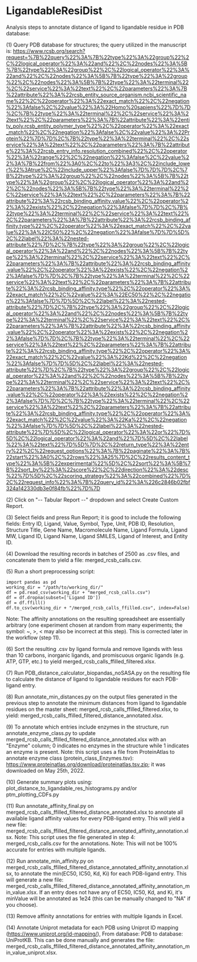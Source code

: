 # LigandableResiDist

Analysis steps to annotate distance of ligand to ligandable residue in PDB database:

(1) Query PDB database for structures; the query utilized in the manuscript is:
https://www.rcsb.org/search?request=%7B%22query%22%3A%7B%22type%22%3A%22group%22%2C%22logical_operator%22%3A%22and%22%2C%22nodes%22%3A%5B%7B%22type%22%3A%22group%22%2C%22logical_operator%22%3A%22and%22%2C%22nodes%22%3A%5B%7B%22type%22%3A%22group%22%2C%22nodes%22%3A%5B%7B%22type%22%3A%22terminal%22%2C%22service%22%3A%22text%22%2C%22parameters%22%3A%7B%22attribute%22%3A%22rcsb_entity_source_organism.ncbi_scientific_name%22%2C%22operator%22%3A%22exact_match%22%2C%22negation%22%3Afalse%2C%22value%22%3A%22Homo%20sapiens%22%7D%7D%2C%7B%22type%22%3A%22terminal%22%2C%22service%22%3A%22text%22%2C%22parameters%22%3A%7B%22attribute%22%3A%22entity_poly.rcsb_entity_polymer_type%22%2C%22operator%22%3A%22exact_match%22%2C%22negation%22%3Afalse%2C%22value%22%3A%22Protein%22%7D%7D%2C%7B%22type%22%3A%22terminal%22%2C%22service%22%3A%22text%22%2C%22parameters%22%3A%7B%22attribute%22%3A%22rcsb_entry_info.resolution_combined%22%2C%22operator%22%3A%22range%22%2C%22negation%22%3Afalse%2C%22value%22%3A%7B%22from%22%3A0%2C%22to%22%3A3%2C%22include_lower%22%3Atrue%2C%22include_upper%22%3Afalse%7D%7D%7D%2C%7B%22type%22%3A%22group%22%2C%22nodes%22%3A%5B%7B%22type%22%3A%22group%22%2C%22logical_operator%22%3A%22and%22%2C%22nodes%22%3A%5B%7B%22type%22%3A%22terminal%22%2C%22service%22%3A%22text%22%2C%22parameters%22%3A%7B%22attribute%22%3A%22rcsb_binding_affinity.value%22%2C%22operator%22%3A%22exists%22%2C%22negation%22%3Afalse%7D%7D%2C%7B%22type%22%3A%22terminal%22%2C%22service%22%3A%22text%22%2C%22parameters%22%3A%7B%22attribute%22%3A%22rcsb_binding_affinity.type%22%2C%22operator%22%3A%22exact_match%22%2C%22value%22%3A%22IC50%22%2C%22negation%22%3Afalse%7D%7D%5D%2C%22label%22%3A%22nested-attribute%22%7D%2C%7B%22type%22%3A%22group%22%2C%22logical_operator%22%3A%22and%22%2C%22nodes%22%3A%5B%7B%22type%22%3A%22terminal%22%2C%22service%22%3A%22text%22%2C%22parameters%22%3A%7B%22attribute%22%3A%22rcsb_binding_affinity.value%22%2C%22operator%22%3A%22exists%22%2C%22negation%22%3Afalse%7D%7D%2C%7B%22type%22%3A%22terminal%22%2C%22service%22%3A%22text%22%2C%22parameters%22%3A%7B%22attribute%22%3A%22rcsb_binding_affinity.type%22%2C%22operator%22%3A%22exact_match%22%2C%22value%22%3A%22EC50%22%2C%22negation%22%3Afalse%7D%7D%5D%2C%22label%22%3A%22nested-attribute%22%7D%2C%7B%22type%22%3A%22group%22%2C%22logical_operator%22%3A%22and%22%2C%22nodes%22%3A%5B%7B%22type%22%3A%22terminal%22%2C%22service%22%3A%22text%22%2C%22parameters%22%3A%7B%22attribute%22%3A%22rcsb_binding_affinity.value%22%2C%22operator%22%3A%22exists%22%2C%22negation%22%3Afalse%7D%7D%2C%7B%22type%22%3A%22terminal%22%2C%22service%22%3A%22text%22%2C%22parameters%22%3A%7B%22attribute%22%3A%22rcsb_binding_affinity.type%22%2C%22operator%22%3A%22exact_match%22%2C%22value%22%3A%22Kd%22%2C%22negation%22%3Afalse%7D%7D%5D%2C%22label%22%3A%22nested-attribute%22%7D%2C%7B%22type%22%3A%22group%22%2C%22logical_operator%22%3A%22and%22%2C%22nodes%22%3A%5B%7B%22type%22%3A%22terminal%22%2C%22service%22%3A%22text%22%2C%22parameters%22%3A%7B%22attribute%22%3A%22rcsb_binding_affinity.value%22%2C%22operator%22%3A%22exists%22%2C%22negation%22%3Afalse%7D%7D%2C%7B%22type%22%3A%22terminal%22%2C%22service%22%3A%22text%22%2C%22parameters%22%3A%7B%22attribute%22%3A%22rcsb_binding_affinity.type%22%2C%22operator%22%3A%22exact_match%22%2C%22value%22%3A%22Ka%22%2C%22negation%22%3Afalse%7D%7D%5D%2C%22label%22%3A%22nested-attribute%22%7D%5D%2C%22logical_operator%22%3A%22or%22%7D%5D%2C%22logical_operator%22%3A%22and%22%7D%5D%2C%22label%22%3A%22text%22%7D%5D%7D%2C%22return_type%22%3A%22entry%22%2C%22request_options%22%3A%7B%22paginate%22%3A%7B%22start%22%3A0%2C%22rows%22%3A25%7D%2C%22results_content_type%22%3A%5B%22experimental%22%5D%2C%22sort%22%3A%5B%7B%22sort_by%22%3A%22score%22%2C%22direction%22%3A%22desc%22%7D%5D%2C%22scoring_strategy%22%3A%22combined%22%7D%2C%22request_info%22%3A%7B%22query_id%22%3A%226c2846b02fbf324a142330db3e0f84fb%22%7D%7D

(2) Click on "-- Tabular Report --" dropdown and select Create Custom Report.

(3) Select fields and press Run Report; it is good to include the following fields:
Entry ID, Ligand, Value, Symbol, Type, Unit, PDB ID, Resolution, Structure Title, Gene Name, Macromolecule Name, Ligand Formula, Ligand MW, Ligand ID, Ligand Name, Ligand SMILES, Ligand of Interest, and Entity ID. 

(4) Download the resulting records in batches of 2500 as .csv files, and concatenate them to yield a file: merged_rcsb_calls.csv.

(5) Run a short preprocessing script:

```
import pandas as pd
working_dir = "/path/to/working_dir/"
df = pd.read_csv(working_dir + "merged_rcsb_calls.csv")
df = df.dropna(subset=['Ligand ID'])
df = df.ffill()
df.to_csv(working_dir + "/merged_rcsb_calls_ffilled.csv", index=False)
```

Note: The affinity annotations on the resulting spreadsheet are essentially arbitrary (one experiment chosen at random from many experiments; the symbol: ~, >, < may also be incorrect at this step). This is corrected later in the workflow (step 11).

(6) Sort the resulting .csv by ligand formula and remove ligands with less than 10 carbons, inorganic ligands, and promiscuous organic ligands (e.g. ATP, GTP, etc.) to yield merged_rcsb_calls_ffilled_filtered.xlsx.

(7) Run PDB_distance_calculator_biopandas_noSASA.py on the resulting file to calculate the distance of ligand to ligandable residues for each PDB-ligand entry.

(8) Run annotate_min_distances.py on the output files generated in the previous step to annotate the minimum distances from ligand to ligandable residues on the master sheet: merged_rcsb_calls_ffilled_filtered.xlsx, to yield: merged_rcsb_calls_ffilled_filtered_distance_annotated.xlsx.

(9) To annotate which entries include enzymes in the structure, run annotate_enzyme_class.py to update merged_rcsb_calls_ffilled_filtered_distance_annotated.xlsx with an "Enzyme" column; 0 indicates no enzymes in the structure while 1 indicates an enzyme is present. Note: this script uses a file from ProteinAtlas to annotate enzyme class (protein_class_Enzymes.tsv): https://www.proteinatlas.org/download/proteinatlas.tsv.zip; it was downloaded on May 25th, 2022.

(10) Generate summary plots using: plot_distance_to_ligandable_res_histograms.py and/or ptm_plotting_CDFs.py

(11) Run annotate_affinity_final.py on merged_rcsb_calls_ffilled_filtered_distance_annotated.xlsx to annotate all available ligand affinity values for every PDB-ligand entry. This will yield a new file: merged_rcsb_calls_ffilled_filtered_distance_annotated_affinity_annotation.xlsx. Note: This script uses the file generated in step 4: merged_rcsb_calls.csv for the annotations. Note: This will not be 100% accurate for entries with multiple ligands.

(12) Run annotate_min_affinity.py on merged_rcsb_calls_ffilled_filtered_distance_annotated_affinity_annotation.xlsx, to annotate the min(EC50, IC50, Kd, Ki) for each PDB-ligand entry. This will generate a new file: merged_rcsb_calls_ffilled_filtered_distance_annotated_affinity_annotation_min_value.xlsx. If an entry does not have any of EC50, IC50, Kd, and Ki, it's minValue will be annotated as 1e24 (this can be manually changed to "NA" if you choose).

(13) Remove affinity annotations for entries with multiple ligands in Excel.

(14) Annotate Uniprot metadata for each PDB using Uniprot ID mapping (https://www.uniprot.org/id-mapping/), From database: PDB to database: UniProtKB. This can be done manually and generates the file: merged_rcsb_calls_ffilled_filtered_distance_annotated_affinity_annotation_min_value_uniprot.xlsx.

